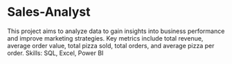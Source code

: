 # Sales-Analyst
This project aims to analyze data to gain insights into business performance and improve marketing strategies. Key metrics include total revenue, average order value, total pizza sold, total orders, and average pizza per order.
Skills: SQL, Excel, Power BI
